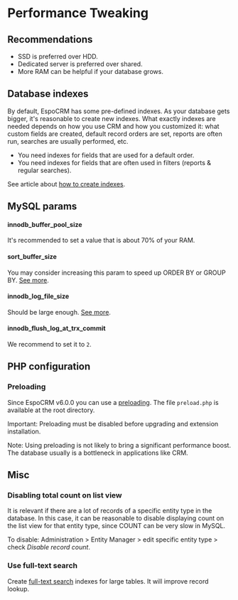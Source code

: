 # Performance Tweaking

## Recommendations

* SSD is preferred over HDD.
* Dedicated server is preferred over shared.
* More RAM can be helpful if your database grows.

## Database indexes

By default, EspoCRM has some pre-defined indexes. As your database gets bigger, it's reasonable to create new indexes. What exactly indexes are needed depends on how you use CRM and how you customized it: what custom fields are created, default record orders are set, reports are often run, searches are usually performed, etc.

* You need indexes for fields that are used for a default order.
* You need indexes for fields that are often used in filters (reports & regular searches).

See article about [how to create indexes](../development/db-indexes.md).

## MySQL params

#### innodb_buffer_pool_size

It's recommended to set a value that is about 70% of your RAM.

#### sort_buffer_size

You may consider increasing this param to speed up ORDER BY or GROUP BY. [See more](https://dev.mysql.com/doc/refman/8.0/en/server-system-variables.html#sysvar_sort_buffer_size).

#### innodb_log_file_size

Should be large enough. [See more](https://dev.mysql.com/doc/refman/8.0/en/innodb-parameters.html#sysvar_innodb_log_file_size).

#### innodb_flush_log_at_trx_commit

We recommend to set it to `2`.

## PHP configuration

### Preloading

Since EspoCRM v6.0.0 you can use a [preloading](https://www.php.net/manual/en/opcache.preloading.php). The file `preload.php` is available at the root directory.

Important: Preloading must be disabled before upgrading and extension installation.

Note: Using preloading is not likely to bring a significant performance boost. The database usually is a bottleneck in applications like CRM.

## Misc

### Disabling total count on list view

It is relevant if there are a lot of records of a specific entity type in the database. In this case, it can be reasonable to disable displaying count on the list view for that entity type, since COUNT can be very slow in MySQL.

To disable: Administration > Entity Manager > edit specific entity type > check *Disable record count*.

### Use full-text search

Create [full-text search](../user-guide/text-search.md#full-text-search) indexes for large tables. It will improve record lookup.
